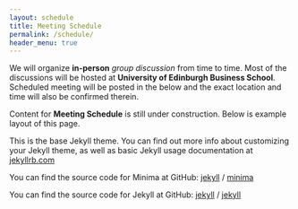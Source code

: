 ```yaml
---
layout: schedule
title: Meeting Schedule
permalink: /schedule/
header_menu: true
---
```


We will organize **in-person** *group discussion* from time to time. Most of the discussions will be hosted at **University of Edinburgh Business School**. Scheduled meeting will be posted in the below and
the exact location and time will also be confirmed therein.

Content for **Meeting Schedule** is still under construction. Below is example layout of this page.

This is the base Jekyll theme. You can find out more info about customizing your Jekyll theme, as well as basic Jekyll usage documentation at [jekyllrb.com](https://jekyllrb.com/)

You can find the source code for Minima at GitHub:
[jekyll][jekyll-organization] /
[minima](https://github.com/jekyll/minima)

You can find the source code for Jekyll at GitHub:
[jekyll][jekyll-organization] /
[jekyll](https://github.com/jekyll/jekyll)


[jekyll-organization]: https://github.com/jekyll
